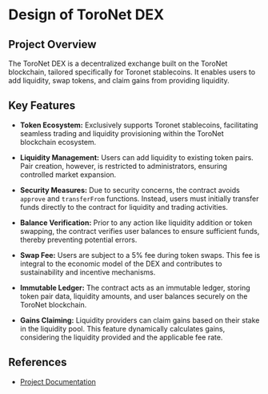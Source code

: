 # Design of ToroNet DEX

## Project Overview
The ToroNet DEX is a decentralized exchange built on the ToroNet blockchain, tailored specifically for Toronet stablecoins. It enables users to add liquidity, swap tokens, and claim gains from providing liquidity.

## Key Features

- **Token Ecosystem:** Exclusively supports Toronet stablecoins, facilitating seamless trading and liquidity provisioning within the ToroNet blockchain ecosystem.

- **Liquidity Management:** Users can add liquidity to existing token pairs. Pair creation, however, is restricted to administrators, ensuring controlled market expansion.

- **Security Measures:** Due to security concerns, the contract avoids `approve` and `transferFrom` functions. Instead, users must initially transfer funds directly to the contract for liquidity and trading activities.

- **Balance Verification:** Prior to any action like liquidity addition or token swapping, the contract verifies user balances to ensure sufficient funds, thereby preventing potential errors.

- **Swap Fee:** Users are subject to a 5% fee during token swaps. This fee is integral to the economic model of the DEX and contributes to sustainability and incentive mechanisms.

- **Immutable Ledger:** The contract acts as an immutable ledger, storing token pair data, liquidity amounts, and user balances securely on the ToroNet blockchain.

- **Gains Claiming:** Liquidity providers can claim gains based on their stake in the liquidity pool. This feature dynamically calculates gains, considering the liquidity provided and the applicable fee rate.

## References
- [Project Documentation](https://drive.google.com/file/d/1Vgy_ZTnuMnRI6-OOgeYPZSxM56-SKKuW/view?usp=drive_link)
